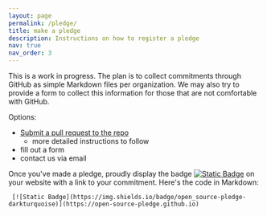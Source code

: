 ```yaml
---
layout: page
permalink: /pledge/
title: make a pledge
description: Instructions on how to register a pledge
nav: true
nav_order: 3
---
```



This is a work in progress. The plan is to collect commitments through GitHub as simple Markdown files per organization. We may also try to provide a form to collect this information for those that are not comfortable with GitHub.

Options:
  * [Submit a pull request to the repo](https://github.com/open-source-pledge/open-source-pledge.github.io) 
    * more detailed instructions to follow
  * fill out a form
  * contact us via email

  Once you've made a pledge, proudly display the badge   [![Static Badge](https://img.shields.io/badge/open_source-pledge-darkturquoise)](https://open-source-pledge.github.io)
 on your website with a link to your commitment. Here's the code in Markdown:


```
 [![Static Badge](https://img.shields.io/badge/open_source-pledge-darkturquoise)](https://open-source-pledge.github.io)
 ```
